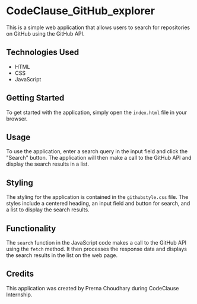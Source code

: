 # CodeClause_GitHub_explorer

This is a simple web application that allows users to search for repositories on GitHub using the GitHub API. 

## Technologies Used

- HTML
- CSS
- JavaScript

## Getting Started

To get started with the application, simply open the `index.html` file in your browser.

## Usage

To use the application, enter a search query in the input field and click the "Search" button. The application will then make a call to the GitHub API and display the search results in a list.

## Styling

The styling for the application is contained in the `githubstyle.css` file. The styles include a centered heading, an input field and button for search, and a list to display the search results. 

## Functionality

The `search` function in the JavaScript code makes a call to the GitHub API using the `fetch` method. It then processes the response data and displays the search results in the list on the web page.

## Credits

This application was created by Prerna Choudhary during CodeClause Internship.
